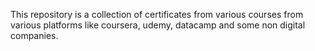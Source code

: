 This repository is a collection of certificates from various courses from various platforms like coursera, udemy, datacamp and some non digital companies.
